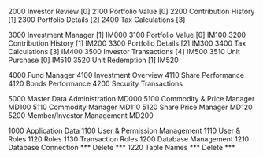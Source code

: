 ﻿2000    Investor Review               [0]
2100      Portfolio Value               [0]
2200      Contribution History          [1]
2300      Portfolio Details             [2]
2400      Tax Calculations              [3]

3000    Investment Manager            [1]       IM000
3100      Portfolio Value               [0]     IM100
3200      Contribution History          [1]     IM200
3300      Portfolio Details             [2]     IM300
3400      Tax Calculations              [3]     IM400
3500      Investor Transactions         [4]     IM500
3510        Unit Purchase                 [0]   IM510
3520        Unit Redemption               [1]   IM520

4000    Fund Manager
4100      Investment Overview
4110        Share Performance
4120        Bonds Performance
4200      Security Transactions



5000    Master Data Administration              MD000
5100      Commodity & Price Manager             MD100
5110        Commodity Manager                   MD110
5120        Share Price Manager                 MD120
5200      Member/Investor Management            MD200

1000    Application Data
1100      User & Permission Management
1110        User & Roles
1120        Roles
1130        Transaction Roles
1200      Database Management
1210        Database Connection           *** Delete ***
1220        Table Names                   *** Delete ***
